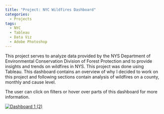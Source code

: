 ```yaml
---
title: "Project: NYC Wildfires Dashboard"
categories:
  - Projects
tags:
  - NYC
  - Tableau
  - Data Viz
  - Adobe Photoshop
---
```


This project serves to analyze data provided by the NYS Department of Environmental Conservation Division of Forest Protection and to provide insights and trends on wildfires in NYS. This project was done using Tableau. This dashboard contains an overview of why I decided to work on this project and following sections contain analysis of wildfires on a county, monthly and cause level.

The user can click on filters or hover over parts of this dashboard for more information.

<div class='tableauPlaceholder' id='viz1743880895328' style='position: relative'>
  <noscript>
    <a href='#'>
      <img alt='Dashboard 1 (2) ' src='https://public.tableau.com/static/images/Wi/WildfireDashboard_17399692565930/Dashboard12/1_rss.png' style='border: none' />
    </a>
  </noscript>
  <object class='tableauViz' style='display:none;'>
    <param name='host_url' value='https%3A%2F%2Fpublic.tableau.com%2F' />
    <param name='embed_code_version' value='3' />
    <param name='site_root' value='' />
    <param name='name' value='WildfireDashboard_17399692565930/Dashboard12' />
    <param name='tabs' value='no' />
    <param name='toolbar' value='yes' />
    <param name='static_image' value='https://public.tableau.com/static/images/Wi/WildfireDashboard_17399692565930/Dashboard12/1.png' />
    <param name='animate_transition' value='yes' />
    <param name='display_static_image' value='yes' />
    <param name='display_spinner' value='yes' />
    <param name='display_overlay' value='yes' />
    <param name='display_count' value='yes' />
    <param name='language' value='en-US' />
  </object>
</div>

<script type='text/javascript'>
  var divElement = document.getElementById('viz1743880895328');
  var vizElement = divElement.getElementsByTagName('object')[0];
  if (divElement.offsetWidth > 800) {
    vizElement.style.width = '1150px';
    vizElement.style.height = '3027px';
  } else if (divElement.offsetWidth > 500) {
    vizElement.style.width = '1150px';
    vizElement.style.height = '3027px';
  } else {
    vizElement.style.width = '100%';
    vizElement.style.height = '4477px';
  }
  var scriptElement = document.createElement('script');
  scriptElement.src = 'https://public.tableau.com/javascripts/api/viz_v1.js';
  vizElement.parentNode.insertBefore(scriptElement, vizElement);
</script>
